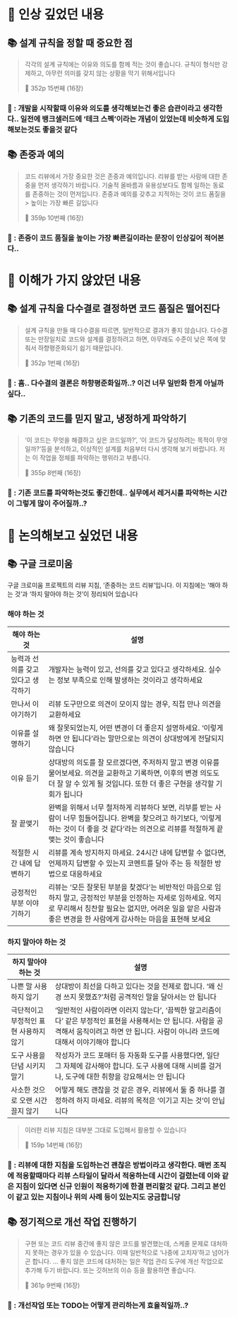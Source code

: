 # 📌 인상 깊었던 내용

## **📚 설계 규칙을 정할 때 중요한 점**

> 각각의 설계 규칙에는 이유와 의도를 함께 적는 것이 좋습니다. 규칙이 형식만 강제하고, 아무런 의미를 갖지 않는 상황을 막기 위해서입니다
> 
> 📕 352p 15번째 (16장)
> 

### **🧐 : 개발을 시작할때 이유와 의도를 생각해보는건 좋은 습관이라고 생각한다.. 일전에 뱅크샐러드에 ‘테크 스펙’이라는 개념이 있었는데 비슷하게 도입해보는것도 좋을것 같다**

## **📚 존중과 예의**

> 코드 리뷰에서 가장 중요한 것은 존중과 예의입니다. 리뷰를 받는 사람에 대한 존중을 먼저 생각하기 바랍니다. 기술적 올바름과 유용성보다도 함께 일하는 동료를 존중하는 것이 먼저입니다. 존중과 예의를 갖추고 지적하는 것이 코드 품질을 > 높이는 가장 빠른 길입니다
> 
> 📕 359p 10번째 (16장)
> 

### **🧐 : 존중이 코드 품질을 높이는 가장 빠른길이라는 문장이 인상깊어 적어본다..**

# 📌 이해가 가지 않았던 내용

## **📚 설계 규칙을 다수결로 결정하면 코드 품질은 떨어진다**

> 설계 규칙을 만들 때 다수결을 따르면, 일반적으로 결과가 좋지 않습니다. 다수결 또는 만장일치로 코드와 설계를 결정하려고 하면, 아무래도 수준이 낮은 쪽에 맞춰서 하향평준화되기 쉽기 때문입니다. 
> 
> 📕 352p 1번째 (16장)
> 

### **🧐 : 흠.. 다수결의 결론은 하향평준화일까..? 이건 너무 일반화 한게 아닐까 싶다..**

## **📚 기존의 코드를 믿지 말고, 냉정하게 파악하기**

> ‘이 코드는 무엇을 해결하고 싶은 코드일까?’, ‘이 코드가 달성하려는 목적이 무엇일까?’등을 분석하고, 이상적인 설계를 처음부터 다시 생각해 보기 바랍니다. 저는 이 작업을 정체를 파악하는 행위라고 부릅니다. 
> 
> 📕 355p 8번째 (16장)
> 

### **🧐 : 기존 코드를 파악하는것도 좋긴한데.. 실무에서 레거시를 파악하는 시간이 그렇게 많이 주어질까..?**

# 📌 논의해보고 싶었던 내용

## **📚 구글 크로미움**

구글 크로미움 프로젝트의 리뷰 지침, ‘존중하는 코드 리뷰’입니다. 이 지침에는 ‘해야 하는 것’과 ‘하지 말아야 하는 것’이 정리되어 있습니다

### 해야 하는 것

| 해야 하는 것 | 설명 |
| --- | --- |
| 능력과 선의를 갖고 있다고 생각하기 | 개발자는 능력이 있고, 선의를 갖고 있다고 생각하세요. 실수는 정보 부족으로 인해 발생하는 것이라고 생각하세요 |
| 만나서 이야기하기 | 리뷰 도구만으로 의견이 모이지 않는 경우, 직접 만나 의견을 교환하세요 |
| 이유를 설명하기 | 왜 잘못되었는지, 어떤 변경이 더 좋은지 설명하세요. ‘이렇게 하면 안 됩니다’라는 말만으로는 의견이 상대방에게 전달되지 않습니다 |
| 이유 듣기 | 상대방의 의도를 잘 모르겠다면, 주저하지 말고 변경 이유를 물어보세요. 의견을 교환하고 기록하면, 이후의 변경 의도도 더 잘 알 수 있게 될 것입니다. 또한 더 좋은 구현을 생각할 기회가 됩니다 |
| 잘 끝맺기 | 완벽을 위해서 너무 철저하게 리뷰하다 보면, 리부를 받는 사람이 너무 힘들어집니다. 완벽을 찾으려고 하기보다, ‘이렇게 하는 것이 더 좋을 것 같다’라는 의견으로 리뷰를 적절하게 끝맺는 것이 좋습니다 |
| 적절한 시간 내에 답변하기 | 리뷰를 계속 방지하지 마세요. 24시간 내에 답변할 수 없다면, 언제까지 답변할 수 있는지 코멘트를 달아 주는 등 적절한 방법으로 대응하세요 |
| 긍정적인 부분 이야기하기 | 리뷰는 ‘모든 잘못된 부분을 찾겠다’는 비반적인 마음으로 임하지 말고, 긍정적인 부분을 인정하는 자세로 임하세요. 억지로 무리해서 칭찬할 필요는 없지만, 어려운 일을 맡은 사람과 좋은 변경을 한 사람에게 감사하는 마음을 표현해 보세요 |

### 하지 말아야 하는 것

| 하지 말아야 하는 것 | 설명 |
| --- | --- |
| 나쁜 말 사용하지 않기 | 상대방이 최선을 다하고 있다는 것을 전제로 합니다. ‘왜 신경 쓰지 못했죠?’처럼 공격적인 말을 달아서는 안 됩니다 |
| 극단적이고 부정적인 표현 사용하지 않기 | ‘일반적인 사람이라면 이러지 않는다’, ‘끔찍한 알고리즘이다’ 같은 부정적인 표현을 사용해서는 안 됩니다. 사람을 공격해서 움직이려고 하면 안 됩니다. 사람이 아니라 코드에 대해서 이야기해야 합니다 |
| 도구 사용을 단념 시키지 말기 | 작성자가 코드 포매터 등 자동화 도구를 사용했다면, 일단 그 자체에 감사해야 합니다. 도구 사용에 대해 시비를 걸거나, 도구에 대한 취향을 강요해서는 안 됩니다 |
| 사소한 것으로 오랜 시간 끌지 않기 | 어떻게 해도 괜찮을 것 같은 경우, 리뷰에서 둘 중 하나를 결정하려 하지 마세요. 리뷰의 목적은 ‘이기고 지는 것’이 안닙니다 |

> 이러한 리뷰 지침은 대부분 그대로 도입해서 활용할 수 있습니다
> 
> 📕 159p 14번째 (16장)
> 

### **🧐 : 리뷰에 대한 지침을 도입하는건 괜찮은 방법이라고 생각한다. 매번 조직에 적응할때마다 리뷰 스타일이 달라서 적응하는데 시간이 걸렸는데 이와 같은 지침이 있다면 신규 인원이 적응하기에 한결 편리할것 같다. 그리고 본인이 같고 있는 지침이나 위의 사례 등이 있는지도 궁금합니당**

## **📚 정기적으로 개선 작업 진행하기**

> 구현 또는 코드 리뷰 중간에 좋지 않은 코드를 발견했는데, 스케줄 문제로 대처하지 못하는 경우가 있을 수 있습니다. 이때 일반적으로 ‘나중에 고치자’하고 넘어가곤 합니다. 
> …
> 좋지 않은 코드에 대처하는 일은 작업 관리 도구에 개선 작업으로 추가해 두기 바랍니다. 또는 깃허브의 이슈 등을 활용하면 좋습니다. 
> 
> 📕 361p 9번째 (16장)
> 

### **🧐 : 개선작업 또는 TODO는 어떻게 관리하는게 효율적일까..?**

